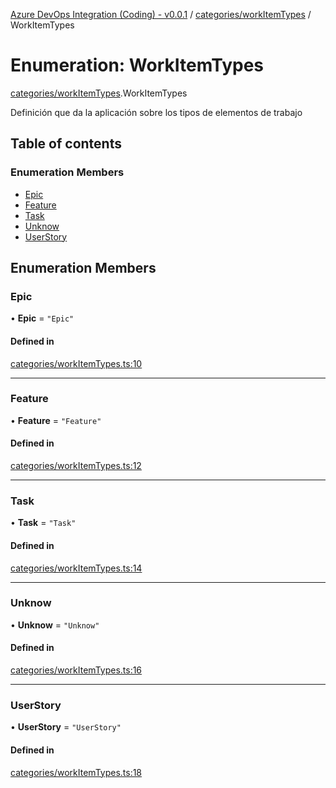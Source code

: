 [Azure DevOps Integration (Coding) - v0.0.1](../README.md) / [categories/workItemTypes](../modules/categories_workItemTypes.md) / WorkItemTypes

# Enumeration: WorkItemTypes

[categories/workItemTypes](../modules/categories_workItemTypes.md).WorkItemTypes

Definición que da la aplicación sobre los tipos de elementos de trabajo
 

## Table of contents

### Enumeration Members

- [Epic](categories_workItemTypes.WorkItemTypes.md#epic)
- [Feature](categories_workItemTypes.WorkItemTypes.md#feature)
- [Task](categories_workItemTypes.WorkItemTypes.md#task)
- [Unknow](categories_workItemTypes.WorkItemTypes.md#unknow)
- [UserStory](categories_workItemTypes.WorkItemTypes.md#userstory)

## Enumeration Members

### Epic

• **Epic** = ``"Epic"``

#### Defined in

[categories/workItemTypes.ts:10](https://github.com/jeysgar1/azure-devops-api-kms/blob/9e6388c/src/categories/workItemTypes.ts#L10)

___

### Feature

• **Feature** = ``"Feature"``

#### Defined in

[categories/workItemTypes.ts:12](https://github.com/jeysgar1/azure-devops-api-kms/blob/9e6388c/src/categories/workItemTypes.ts#L12)

___

### Task

• **Task** = ``"Task"``

#### Defined in

[categories/workItemTypes.ts:14](https://github.com/jeysgar1/azure-devops-api-kms/blob/9e6388c/src/categories/workItemTypes.ts#L14)

___

### Unknow

• **Unknow** = ``"Unknow"``

#### Defined in

[categories/workItemTypes.ts:16](https://github.com/jeysgar1/azure-devops-api-kms/blob/9e6388c/src/categories/workItemTypes.ts#L16)

___

### UserStory

• **UserStory** = ``"UserStory"``

#### Defined in

[categories/workItemTypes.ts:18](https://github.com/jeysgar1/azure-devops-api-kms/blob/9e6388c/src/categories/workItemTypes.ts#L18)
